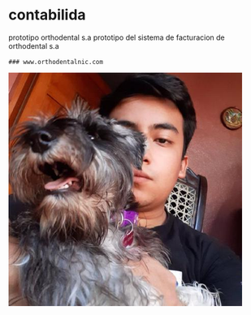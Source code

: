 # contabilida
prototipo orthodental s.a
prototipo del sistema de facturacion de orthodental s.a
~~~~
### www.orthodentalnic.com
~~~~
![img_1.png](img_1.png)